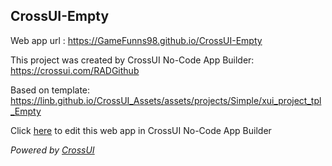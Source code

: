 ## CrossUI-Empty
Web app url : https://GameFunns98.github.io/CrossUI-Empty

This project was created by CrossUI No-Code App Builder: https://crossui.com/RADGithub

Based on template: https://linb.github.io/CrossUI_Assets/assets/projects/Simple/xui_project_tpl_Empty

Click [here](https://crossui.com/RADGithub/#!from=github&owner=GameFunns98&repo=CrossUI-Empty) to edit this web app in CrossUI No-Code App Builder

<i>Powered by [CrossUI](https://crossui.com)</i>
